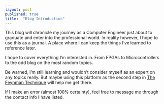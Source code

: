 ```yaml
---
layout: post
published: true
title:  "Blog Introduction"
---
```



This blog will chronicle my journey as a Computer Engineer just about to graduate and enter into the professional world. In reality however, I hope to use this as a journal. A place where I can keep the things I’ve learned to reference later.

I hope to cover everything I’m interested in. From FPGAs to Microcontrollers to the odd blog on the most random topics.

Be warned, I’m still learning and wouldn’t consider myself as an expert on any topics really. But maybe using this platform as the second step in [The Feynman Technique](https://www.colorado.edu/artssciences-advising/resource-library/life-skills/the-feynman-technique-in-academic-coaching) will help me get there.

If I make an error (almost 100% certainty), feel free to message me through the contact info I have listed.
